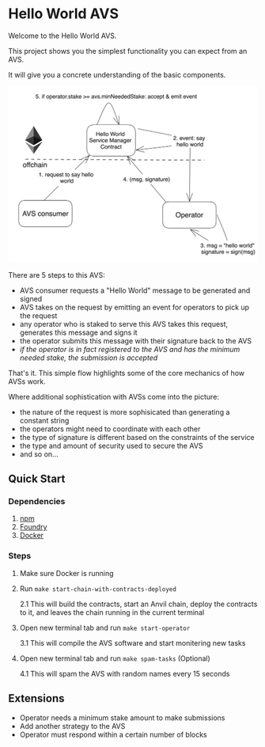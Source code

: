 # Hello World AVS

Welcome to the Hello World AVS.

This project shows you the simplest functionality you can expect from an AVS.

It will give you a concrete understanding of the basic components.

![hello-world-png](./assets/hello-world-diagram.png)

There are 5 steps to this AVS:
- AVS consumer requests a "Hello World" message to be generated and signed
- AVS takes on the request by emitting an event for operators to pick up the request
- any operator who is staked to serve this AVS takes this request, generates this message and signs it
- the operator submits this message with their signature back to the AVS
- *if the operator is in fact registered to the AVS and has the minimum needed stake, the submission is accepted*

That's it. This simple flow highlights some of the core mechanics of how AVSs work.

Where additional sophistication with AVSs come into the picture:
- the nature of the request is more sophisicated than generating a constant string
- the operators might need to coordinate with each other
- the type of signature is different based on the constraints of the service
- the type and amount of security used to secure the AVS
- and so on...

## Quick Start

### Dependencies 

1. [npm](https://docs.npmjs.com/downloading-and-installing-node-js-and-npm)
2. [Foundry](https://getfoundry.sh/)
3. [Docker](https://www.docker.com/get-started/)

### Steps

1. Make sure Docker is running
2. Run `make start-chain-with-contracts-deployed`

    2.1 This will build the contracts, start an Anvil chain, deploy the contracts to it, and leaves the chain running in the current terminal
3. Open new terminal tab and run `make start-operator`

    3.1 This will compile the AVS software and start monitering new tasks
4. Open new terminal tab and run `make spam-tasks` (Optional) 

    4.1 This will spam the AVS with random names every 15 seconds

## Extensions

- Operator needs a minimum stake amount to make submissions
- Add another strategy to the AVS
- Operator must respond within a certain number of blocks